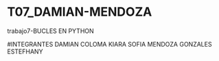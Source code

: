 # T07_DAMIAN-MENDOZA
trabajo7-BUCLES EN PYTHON

#INTEGRANTES
DAMIAN COLOMA KIARA SOFIA
MENDOZA GONZALES ESTEFHANY
